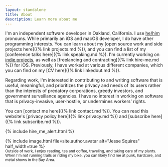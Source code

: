 ```yaml
---
layout: standalone
title: About
description: Learn more about me
---
```


I'm an independent software developer in Oakland, California. I use [he/him](https://pronoun.is/he) pronouns. While primarily an iOS and macOS developer, I do have other programming interests. You can learn about my [open source work and side projects here]({% link projects.md %}), and you can find a list of my [conference talks here]({% link speaking.md %}). I'm currently working on [indie projects](https://www.hexedbits.com), as well as [freelancing and contracting]({% link hire-me.md %}) for iOS. Previously, I have worked at various different companies, which you can find on my [CV here]({% link linkedout.md %}).

Regarding work, I'm interested in contributing to and writing software that is useful, meaningful, and prioritizes the privacy and needs of its users rather than the interests of predatory corporations, greedy investors, and government surveillance agencies. I have no interest in working on software that is privacy-invasive, user-hostile, or undermines workers' rights.

You can [contact me here]({% link contact.md %}). You can read this website's [privacy policy here]({% link privacy.md %}) and [subscribe here]({% link subscribe.md %}).

{% include hire_me_alert.html %}

<div class="row mt-4 mb-4">
{% include image.html
    file=site.author.avatar
    alt="Jesse Squires"
    half_width=true
%}
</div>

<small class="text-body-secondary" markdown="1">
Outside of work, I enjoy reading, tea and coffee, traveling, and taking care of my plants. When I'm not running trails or riding my bike, you can likely find me at punk, hardcore, and metal shows in the Bay Area.
</small>
